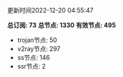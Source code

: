 更新时间2022-12-20 04:55:47

**总订阅: 73**
**总节点: 1330**
**有效节点: 495**
- trojan节点: 50
- v2ray节点: 297
- ss节点: 146
- ssr节点: 2

